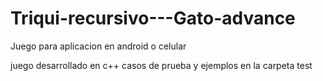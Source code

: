 # Triqui-recursivo---Gato-advance
Juego para aplicacion en android o celular 

juego desarrollado en c++ 
casos de prueba y ejemplos en la carpeta test
